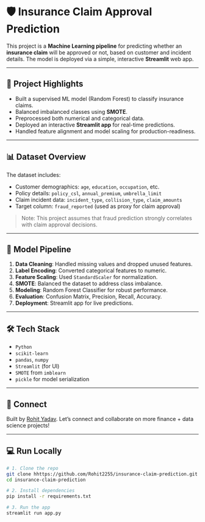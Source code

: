 # 🛡️ Insurance Claim Approval Prediction

This project is a **Machine Learning pipeline** for predicting whether an **insurance claim** will be approved or not, based on customer and incident details. The model is deployed via a simple, interactive **Streamlit** web app.

---

## 🚀 Project Highlights

- Built a supervised ML model (Random Forest) to classify insurance claims.
- Balanced imbalanced classes using **SMOTE**.
- Preprocessed both numerical and categorical data.
- Deployed an interactive **Streamlit app** for real-time predictions.
- Handled feature alignment and model scaling for production-readiness.

---

## 📊 Dataset Overview

The dataset includes:

- Customer demographics: `age`, `education`, `occupation`, etc.
- Policy details: `policy_csl`, `annual_premium`, `umbrella_limit`
- Claim incident data: `incident_type`, `collision_type`, `claim_amounts`
- Target column: `fraud_reported` (used as proxy for claim approval)

> Note: This project assumes that fraud prediction strongly correlates with claim approval decisions.

---

## 🧠 Model Pipeline

1. **Data Cleaning**: Handled missing values and dropped unused features.
2. **Label Encoding**: Converted categorical features to numeric.
3. **Feature Scaling**: Used `StandardScaler` for normalization.
4. **SMOTE**: Balanced the dataset to address class imbalance.
5. **Modeling**: Random Forest Classifier for robust performance.
6. **Evaluation**: Confusion Matrix, Precision, Recall, Accuracy.
7. **Deployment**: Streamlit app for live predictions.

---

## 🛠️ Tech Stack

- `Python`
- `scikit-learn`
- `pandas`, `numpy`
- `Streamlit` (for UI)
- `SMOTE` from `imblearn`
- `pickle` for model serialization

---
## 🤝 Connect

Built by [Rohit Yadav](https://www.linkedin.com/in/rohit-kumar-yadav-b97360194/). Let’s connect and collaborate on more finance + data science projects!

---

## 💻 Run Locally

```bash
# 1. Clone the repo
git clone hhttps://github.com/Rohit2255/insurance-claim-prediction.git
cd insurance-claim-prediction

# 2. Install dependencies
pip install -r requirements.txt

# 3. Run the app
streamlit run app.py




